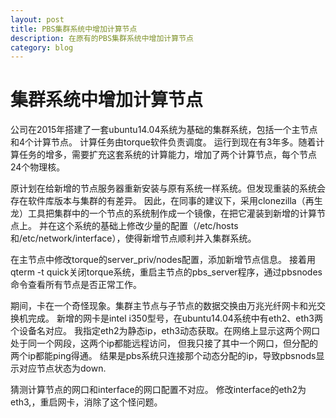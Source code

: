 ```yaml
---
layout: post
title: PBS集群系统中增加计算节点
description: 在原有的PBS集群系统中增加计算节点
category: blog
---
```


# 集群系统中增加计算节点 #


公司在2015年搭建了一套ubuntu14.04系统为基础的集群系统，包括一个主节点和4个计算节点。
计算任务由torque软件负责调度。
运行到现在有3年多。随着计算任务的增多，需要扩充这套系统的计算能力，增加了两个计算节点，每个节点24个物理核。

原计划在给新增的节点服务器重新安装与原有系统一样系统。但发现重装的系统会存在软件库版本与集群的有差异。
因此，在同事的建议下，采用clonezilla（再生龙）工具把集群中的一个节点的系统制作成一个镜像，在把它灌装到新增的计算节点上。
并在这个系统的基础上修改少量的配置（/etc/hosts和/etc/network/interface），使得新增节点顺利并入集群系统。

在主节点中修改torque的server_priv/nodes配置，添加新增节点信息。
接着用qterm -t quick关闭torque系统，重启主节点的pbs_server程序，通过pbsnodes命令查看所有节点是否正常工作。

期间，卡在一个奇怪现象。集群主节点与子节点的数据交换由万兆光纤网卡和光交换机完成。
新增的网卡是intel i350型号，在ubuntu14.04系统中有eth2、eth3两个设备名对应。
我指定eth2为静态ip，eth3动态获取。在网络上显示这两个网口处于同一个网段，这两个ip都能远程访问，
但我只接了其中一个网口，但分配的两个ip都能ping得通。
结果是pbs系统只连接那个动态分配的ip，导致pbsnods显示对应节点状态为down.

猜测计算节点的网口和interface的网口配置不对应。
修改interface的eth2为eth3,，重启网卡，消除了这个怪问题。


[Gsize]:    http://gsize.github.io  "Gsize"
